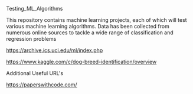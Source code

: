 Testing_ML_Algorithms

This repository contains machine learning projects, each of which will test various machine learning algorithms. Data has been collected from numerous online sources to tackle a wide range of classification and regression problems

https://archive.ics.uci.edu/ml/index.php

https://www.kaggle.com/c/dog-breed-identification/overview


Additional Useful URL's 

https://paperswithcode.com/
